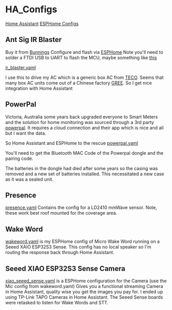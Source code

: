# HA_Configs
[Home Assistant](https://www.home-assistant.io/) [ESPHome Configs](https://esphome.io/)

## Ant Sig IR Blaster

Buy it from [Bunnings](https://www.bunnings.com.au/antsig-grid-connect-smart-ir-universal-remote-controller_p0118693)
Configure and flash via [ESPHome](https://devices.esphome.io/devices/Antsig-Grid-Connect-Smart-IR-Universal-Remote)
 Note you'll need to solder a FTDI USB to UART to flash the MCU, maybe something like [this](https://core-electronics.com.au/usb-to-uart-converter-cp2102.html)
 
[ir_blaster.yaml](https://github.com/zxrossco/HA_Configs/blob/main/ir_blaster.yaml)

I use this to drive my AC which is a generic box AC from [TECO](https://appliances.teco.com.au/product/teco-5-3kw-inverter-window-wall-air-conditioner/).  Seems that many box AC units come out of a Chinese factory [GREE](https://global.gree.com/).  So I get nice integration with Home Assistant


## PowerPal

Victoria, Australia some years back upgraded everyone to Smart Meters and the solution for home monitoring was sourced through a 3rd party [powerpal](https://www.powerpal.net/).  It requires a cloud connection and their app which is nice and all but I want the data.  

So Home Assistant and ESPHome to the rescue [powerpal.yaml](https://github.com/zxrossco/HA_Configs/blob/main/powerpal.yaml)

You'll need to get the Bluetooth MAC Code of the Powerpal dongle and the pairing code.

The batteries in the dongle had died after some years so the casing was removed and a new set of batteries installed.  This necessitated a new case as it was a sealed unit.

## Presence 

[presence.yaml](https://github.com/zxrossco/HA_Configs/blob/main/presence.yaml) Contains the config for a LD2410 mmWave sensor.  Note, these work best roof mounted for the coverage area.

## Wake Word

[wakeword.yaml](https://github.com/zxrossco/HA_Configs/blob/main/wakeword.yaml) is my ESPHome config of Micro Wake Word running on a Seeed XAIO ESP32S3 Sense.  This config has no local speaker so I'm routing the response back through Home Assistant.

## Seeed XIAO ESP32S3 Sense Camera

[xiao_seeed_sense.yaml](https://github.com/zxrossco/HA_Configs/blob/main/xiao_seeed_sense.yaml) is a ESPHome configuration for the Camera (use the Mic config from wakeword.yaml)  Gives you a functional streaming Camera in Home Assistant, quality wise you get the images you pay for.  I ended up using TP-Link TAPO Cameras in Home Assistant.  The Seeed Sense boards were retasked to listen for Wake Words and STT.

